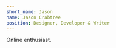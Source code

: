 ```yaml
---
short_name: Jason
name: Jason Crabtree
position: Designer, Developer & Writer
---
```


Online enthusiast.

